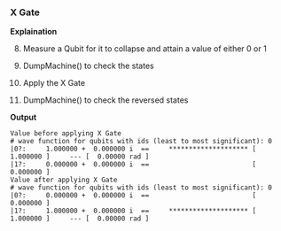 ### X Gate

**Explaination**

8. Measure a Qubit for it to collapse and attain a value of either 0 or 1

10. DumpMachine() to check the states

11. Apply the X Gate

12. DumpMachine() to check the reversed states

**Output**
````
Value before applying X Gate
# wave function for qubits with ids (least to most significant): 0
|0?:     1.000000 +  0.000000 i  ==     ******************** [ 1.000000 ]     --- [  0.00000 rad ]
|1?:     0.000000 +  0.000000 i  ==                          [ 0.000000 ]
Value after applying X Gate
# wave function for qubits with ids (least to most significant): 0
|0?:     0.000000 +  0.000000 i  ==                          [ 0.000000 ]
|1?:     1.000000 +  0.000000 i  ==     ******************** [ 1.000000 ]     --- [  0.00000 rad ]
````